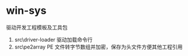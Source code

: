 # win-sys

驱动开发工程模板及工具包


1. src\driver-loader  驱动加载命令行
2. src\pe2array       PE 文件转字节数组并加密，保存为头文件方便其他工程引用